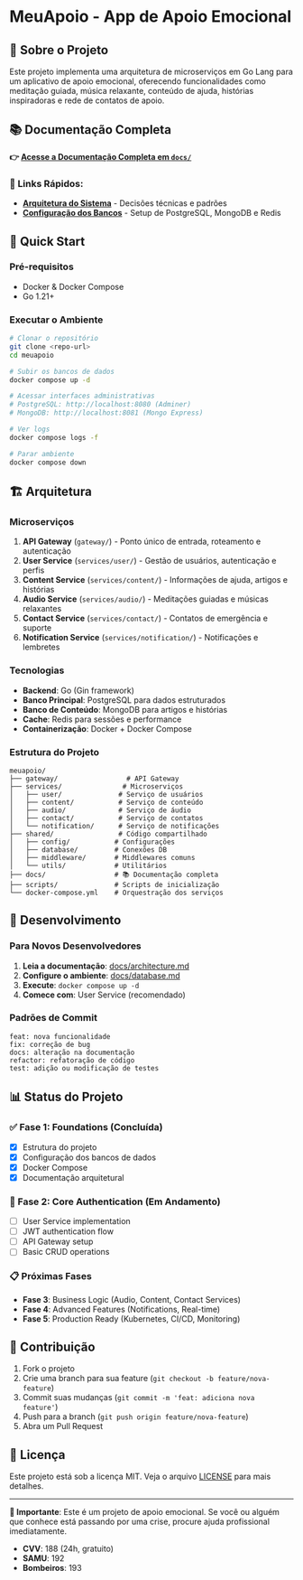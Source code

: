 # MeuApoio - App de Apoio Emocional

## 🎯 Sobre o Projeto

Este projeto implementa uma arquitetura de microserviços em Go Lang para um aplicativo de apoio emocional, oferecendo funcionalidades como meditação guiada, música relaxante, conteúdo de ajuda, histórias inspiradoras e rede de contatos de apoio.

## 📚 Documentação Completa

**👉 [Acesse a Documentação Completa em `docs/`](./docs/README.md)**

### 📖 Links Rápidos:
- **[Arquitetura do Sistema](./docs/architecture.md)** - Decisões técnicas e padrões
- **[Configuração dos Bancos](./docs/database.md)** - Setup de PostgreSQL, MongoDB e Redis

## 🚀 Quick Start

### Pré-requisitos
- Docker & Docker Compose
- Go 1.21+

### Executar o Ambiente
```bash
# Clonar o repositório
git clone <repo-url>
cd meuapoio

# Subir os bancos de dados
docker compose up -d

# Acessar interfaces administrativas
# PostgreSQL: http://localhost:8080 (Adminer)
# MongoDB: http://localhost:8081 (Mongo Express)

# Ver logs
docker compose logs -f

# Parar ambiente
docker compose down
```

## 🏗️ Arquitetura

### Microserviços
1. **API Gateway** (`gateway/`) - Ponto único de entrada, roteamento e autenticação
2. **User Service** (`services/user/`) - Gestão de usuários, autenticação e perfis
3. **Content Service** (`services/content/`) - Informações de ajuda, artigos e histórias
4. **Audio Service** (`services/audio/`) - Meditações guiadas e músicas relaxantes
5. **Contact Service** (`services/contact/`) - Contatos de emergência e suporte
6. **Notification Service** (`services/notification/`) - Notificações e lembretes

### Tecnologias
- **Backend**: Go (Gin framework)
- **Banco Principal**: PostgreSQL para dados estruturados
- **Banco de Conteúdo**: MongoDB para artigos e histórias
- **Cache**: Redis para sessões e performance
- **Containerização**: Docker + Docker Compose

### Estrutura do Projeto

```
meuapoio/
├── gateway/                 # API Gateway
├── services/               # Microserviços
│   ├── user/              # Serviço de usuários
│   ├── content/           # Serviço de conteúdo
│   ├── audio/             # Serviço de áudio
│   ├── contact/           # Serviço de contatos
│   └── notification/      # Serviço de notificações
├── shared/                # Código compartilhado
│   ├── config/           # Configurações
│   ├── database/         # Conexões DB
│   ├── middleware/       # Middlewares comuns
│   └── utils/            # Utilitários
├── docs/                 # 📚 Documentação completa
├── scripts/              # Scripts de inicialização
└── docker-compose.yml    # Orquestração dos serviços
```

## 🔧 Desenvolvimento

### Para Novos Desenvolvedores
1. **Leia a documentação**: [docs/architecture.md](./docs/architecture.md)
2. **Configure o ambiente**: [docs/database.md](./docs/database.md)
3. **Execute**: `docker compose up -d`
4. **Comece com**: User Service (recomendado)

### Padrões de Commit
```
feat: nova funcionalidade
fix: correção de bug
docs: alteração na documentação
refactor: refatoração de código
test: adição ou modificação de testes
```

## 📊 Status do Projeto

### ✅ Fase 1: Foundations (Concluída)
- [x] Estrutura do projeto
- [x] Configuração dos bancos de dados
- [x] Docker Compose
- [x] Documentação arquitetural

### 🔄 Fase 2: Core Authentication (Em Andamento)
- [ ] User Service implementation
- [ ] JWT authentication flow
- [ ] API Gateway setup
- [ ] Basic CRUD operations

### 📋 Próximas Fases
- **Fase 3**: Business Logic (Audio, Content, Contact Services)
- **Fase 4**: Advanced Features (Notifications, Real-time)
- **Fase 5**: Production Ready (Kubernetes, CI/CD, Monitoring)

## 🤝 Contribuição

1. Fork o projeto
2. Crie uma branch para sua feature (`git checkout -b feature/nova-feature`)
3. Commit suas mudanças (`git commit -m 'feat: adiciona nova feature'`)
4. Push para a branch (`git push origin feature/nova-feature`)
5. Abra um Pull Request

## 📄 Licença

Este projeto está sob a licença MIT. Veja o arquivo [LICENSE](LICENSE) para mais detalhes.

---

**🏥 Importante**: Este é um projeto de apoio emocional. Se você ou alguém que conhece está passando por uma crise, procure ajuda profissional imediatamente.

- **CVV**: 188 (24h, gratuito)
- **SAMU**: 192
- **Bombeiros**: 193 
